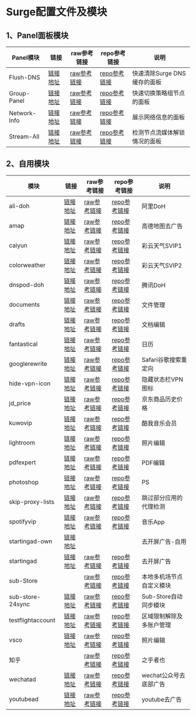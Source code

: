 # Surge配置文件及模块 

## 1、Panel面板模块
|Panel模块|链接|raw参考链接|repo参考链接|说明|
|--|--|--|--|--|
|Flush-DNS|[链接地址](https://raw.githubusercontent.com/Fedlimit/Profiles/main/Module/Panel/Flush-DNS/Flush-DNS.sgmodule)|[raw参考链接](https://raw.githubusercontent.com/Rabbit-Spec/Surge/Master/Module/Panel/Flush-DNS/Moore/Flush-DNS.sgmodule)|[repo参考链接](https://github.com/Rabbit-Spec/Surge/blob/Master/Module/Panel/Flush-DNS)|快速清除Surge DNS缓存的面板
|Group-Panel|[链接地址](https://raw.githubusercontent.com/Fedlimit/Profiles/main/Module/Panel/Group-Panel/Group-Panel.sgmodule)|[raw参考链接](https://raw.githubusercontent.com/Rabbit-Spec/Surge/Master/Module/Panel/Group-Panel/Moore/Group-Panel.sgmodule)|[repo参考链接](https://github.com/Rabbit-Spec/Surge/blob/Master/Module/Panel/Group-Panel)|快速切换策略组节点的面板
|Network-Info|[链接地址](https://raw.githubusercontent.com/Fedlimit/Profiles/main/Module/Panel/Network-Info/Network-Info.sgmodule)|[raw参考链接](https://raw.githubusercontent.com/Rabbit-Spec/Surge/Master/Module/Panel/Network-Info/Moore/Network-Info.sgmodule)|[repo参考链接](https://github.com/Rabbit-Spec/Surge/blob/Master/Module/Panel/Network-Info)|展示网络信息的面板
|Stream-All|[链接地址](https://raw.githubusercontent.com/Fedlimit/Profiles/main/Module/Panel/Stream-All/Stream-All.sgmodule)|[raw参考链接](https://raw.githubusercontent.com/Rabbit-Spec/Surge/Master/Module/Panel/Stream-All/Moore/Stream-All.sgmodule)|[repo参考链接](https://github.com/Rabbit-Spec/Surge/blob/Master/Module/Panel/Stream-All)|检测节点流媒体解锁情况的面板

## 2、自用模块
|模块|链接|raw参考链接|repo参考链接|说明|
|--|--|--|--|--|
|ali-doh|[链接地址](https://raw.githubusercontent.com/Fedlimit/Profiles/main/Module/Spec/ali-doh.sgmodule)|[raw参考链接](https://raw.githubusercontent.com/Rabbit-Spec/Surge/Master/Module/Spec/DoH/Moore/Ali-DoH.sgmodule)|[repo参考链接](https://github.com/Rabbit-Spec/Surge/blob/Master/Module/Spec/DoH/Moore/Ali-DoH.sgmodule)|阿里DoH
|amap|[链接地址](https://raw.githubusercontent.com/Fedlimit/Profiles/main/Module/Spec/amap.module)|[raw参考链接](https://raw.githubusercontent.com/ddgksf2013/Rewrite/master/AdBlock/Amap.conf)|[repo参考链接](https://github.com/ddgksf2013/Rewrite/blob/master/AdBlock/Amap.conf)|高德地图去广告
|caiyun|[链接地址](https://raw.githubusercontent.com/Fedlimit/Profiles/main/Module/Spec/caiyun.module)|[raw参考链接](https://raw.githubusercontent.com/erdongchanyo/Rules/main/Surge/Module/AllinOne.sgmodule)|[repo参考链接](https://github.com/erdongchanyo/Rules/blob/main/Surge/Module/AllinOne.sgmodule)|彩云天气SVIP1
|colorweather|[链接地址](https://raw.githubusercontent.com/Fedlimit/Profiles/main/Module/Spec/colorweather.module)|[raw参考链接](https://raw.githubusercontent.com/Maasea/sgmodule/master/Weather.sgmodule)|[repo参考链接](https://github.com/Maasea/sgmodule/blob/master/Weather.sgmodule)|彩云天气SVIP2
|dnspod-doh|[链接地址](https://raw.githubusercontent.com/Fedlimit/Profiles/main/Module/Spec/dnspod-doh.sgmodule)|[raw参考链接](https://raw.githubusercontent.com/Rabbit-Spec/Surge/Master/Module/Spec/DoH/Moore/DNSPod-DoH.sgmodule)|[repo参考链接](https://github.com/Rabbit-Spec/Surge/blob/Master/Module/Spec/DoH/Moore/DNSPod-DoH.sgmodule)|腾讯DoH
|documents|[链接地址](https://raw.githubusercontent.com/Fedlimit/Profiles/main/Module/Spec/documents.module)|[raw参考链接](https://raw.githubusercontent.com/deezertidal/shadowrocket-rules/main/modules/documents.module)|[repo参考链接](https://github.com/deezertidal/shadowrocket-rules/blob/main/modules/documents.module)|文件管理
|drafts|[链接地址](https://raw.githubusercontent.com/Fedlimit/Profiles/main/Module/Spec/drafts.module)|[raw参考链接](https://raw.githubusercontent.com/deezertidal/shadowrocket-rules/main/modules/drafts.module)|[repo参考链接](https://github.com/deezertidal/shadowrocket-rules/blob/main/modules/drafts.module)|文档编辑
|fantastical|[链接地址](https://raw.githubusercontent.com/Fedlimit/Profiles/main/Module/Spec/fantastical.module)|[raw参考链接](https://raw.githubusercontent.com/deezertidal/shadowrocket-rules/main/modules/fantastical.module)|[repo参考链接](https://github.com/deezertidal/shadowrocket-rules/blob/main/modules/fantastical.module)|日历
|googlerewrite|[链接地址](https://raw.githubusercontent.com/Fedlimit/Profiles/main/Module/Spec/googlerewrite.sgmodule)|[raw参考链接](https://raw.githubusercontent.com/Maasea/sgmodule/master/URLRewrite.sgmodule)|[repo参考链接](https://github.com/Maasea/sgmodule/blob/master/URLRewrite.sgmodule)|Safari谷歌搜索重定向
|hide-vpn-icon|[链接地址](https://raw.githubusercontent.com/Fedlimit/Profiles/main/Module/Spec/hide-vpn-icon.sgmodule)|[raw参考链接](https://raw.githubusercontent.com/Rabbit-Spec/Surge/Master/Module/Spec/Hide-VPN-Icon/Moore/Hide-VPN-Icon.sgmodule)|[repo参考链接](https://github.com/Rabbit-Spec/Surge/tree/Master/Module/Spec/Hide-VPN-Icon)|隐藏状态栏VPN图标
|jd_price|[链接地址](https://raw.githubusercontent.com/Fedlimit/Profiles/main/Module/Spec/jd_price.sgmodule)|[raw参考链接](https://raw.githubusercontent.com/Rabbit-Spec/Surge/Master/Module/Spec/JD_Price/Moore/JD_Price.sgmodule)|[repo参考链接](https://github.com/Rabbit-Spec/Surge/tree/Master/Module/Spec/JD_Price)|京东商品历史价格
|kuwovip|[链接地址](https://raw.githubusercontent.com/Fedlimit/Profiles/main/Module/Spec/kuwovip.sgmodule)|[raw参考链接](https://raw.githubusercontent.com/NobyDa/Script/master/Surge/JS/Kuwo.js)|[repo参考链接](https://github.com/NobyDa/Script/blob/master/Surge/JS/Kuwo.js)|酷我音乐会员
|lightroom|[链接地址](https://raw.githubusercontent.com/Fedlimit/Profiles/main/Module/Spec/lightroom.module)|[raw参考链接](https://raw.githubusercontent.com/deezertidal/shadowrocket-rules/main/modules/lightroom.module)|[repo参考链接](https://github.com/deezertidal/shadowrocket-rules/blob/main/modules/lightroom.module)|照片编辑
|pdfexpert|[链接地址](https://raw.githubusercontent.com/Fedlimit/Profiles/main/Module/Spec/pdfexpert.module)|[raw参考链接](https://raw.githubusercontent.com/89996462/Quantumult-X/main/ycdz/PDFExpert.js)|[repo参考链接](https://github.com/89996462/Quantumult-X/blob/main/ycdz/PDFExpert.js)|PDF编辑
|photoshop|[链接地址](https://raw.githubusercontent.com/Fedlimit/Profiles/main/Module/Spec/photoshop.module)|[raw参考链接](https://raw.githubusercontent.com/deezertidal/shadowrocket-rules/main/modules/photoshop.module)|[repo参考链接](https://github.com/deezertidal/shadowrocket-rules/blob/main/modules/photoshop.module)|PS
|skip-proxy-lists|[链接地址](https://raw.githubusercontent.com/Fedlimit/Profiles/main/Module/Spec/skip-proxy-lists.sgmodule)|[raw参考链接](https://raw.githubusercontent.com/mieqq/mieqq/master/skip-proxy-lists.sgmodule)|[repo参考链接](https://github.com/mieqq/mieqq/blob/master/skip-proxy-lists.sgmodule)|跳过部分应用的代理检测
|spotifyvip|[链接地址](https://raw.githubusercontent.com/Fedlimit/Profiles/main/Module/Spec/spotifyvip.module)|[raw参考链接](https://raw.githubusercontent.com/app2smile/rules/master/module/spotify.module)|[repo参考链接](https://github.com/app2smile/rules/blob/master/module/spotify.module)|音乐App
|startingad-own|[链接地址](https://raw.githubusercontent.com/Fedlimit/Profiles/main/Module/Spec/startingad-own.module)| | |去开屏广告-自用
|startingad|[链接地址](https://raw.githubusercontent.com/Fedlimit/Profiles/main/Module/Spec/startingad.module)|[raw参考链接](https://raw.githubusercontent.com/deezertidal/shadowrocket-rules/main/modules/startingad.module)|[repo参考链接](https://github.com/deezertidal/shadowrocket-rules/blob/main/modules/startingad.module)|去开屏广告
|sub-Store| |[raw参考链接](https://raw.githubusercontent.com/Peng-YM/Sub-Store/master/config/Surge.sgmodule)|[repo参考链接](https://github.com/sub-store-org/Sub-Store/blob/master/config/Surge.sgmodule)|本地多机场节点自定义模块
|sub-store-24sync|[链接地址](https://raw.githubusercontent.com/Fedlimit/Profiles/main/Module/Spec/sub-store-24sync.sgmodule)|[raw参考链接](https://raw.githubusercontent.com/Rabbit-Spec/Surge/Master/Module/Spec/Sub-Store/Moore/24hours.sgmodule)|[repo参考链接](https://github.com/Rabbit-Spec/Surge/tree/Master/Module/Spec/Sub-Store)|Sub-Store自动同步模块
|testflightaccount|[链接地址](https://raw.githubusercontent.com/Fedlimit/Profiles/main/Module/Spec/testflightaccount.sgmodule)|[raw参考链接](https://raw.githubusercontent.com/NobyDa/Script/master/Surge/Module/TestFlightAccount.sgmodule)|[repo参考链接](https://github.com/NobyDa/Script/blob/master/Surge/Module/TestFlightAccount.sgmodule)|区域限制解除及多账户管理
|vsco|[链接地址](https://raw.githubusercontent.com/Fedlimit/Profiles/main/Module/Spec/vsco.module)|[raw参考链接](https://raw.githubusercontent.com/deezertidal/shadowrocket-rules/main/modules/vsco.module)|[repo参考链接](https://raw.githubusercontent.com/chxm1023/Rewrite/main/vsco.js)|照片编辑
|知乎| |[raw参考链接](https://raw.githubusercontent.com/blackmatrix7/ios_rule_script/master/script/zheye/zheye.sgmodule)|[repo参考链接](https://github.com/blackmatrix7/ios_rule_script/tree/master/script/zheye)|之乎者也
|wechatad|[链接地址](https://raw.githubusercontent.com/Fedlimit/Profiles/main/Module/Spec/wechatad.module)|[raw参考链接](https://raw.githubusercontent.com/deezertidal/shadowrocket-rules/main/modules/wechatad.module)|[repo参考链接](https://github.com/NobyDa/Script/blob/master/QuantumultX/File/Wechat.js)|wechat公众号去底部广告
|youtubead|[链接地址](https://raw.githubusercontent.com/Fedlimit/Profiles/main/Module/Spec/youtubead.sgmodule)|[raw参考链接](https://raw.githubusercontent.com/Maasea/sgmodule/master/YoutubeAds.sgmodule)|[repo参考链接](https://github.com/Maasea/sgmodule/blob/master/YoutubeAds.sgmodule)|youtube去广告
